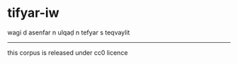 # tifyar-iw
wagi d asenfar n ulqaḍ n tefyar s teqvaylit
__________
this corpus is released under cc0 licence

